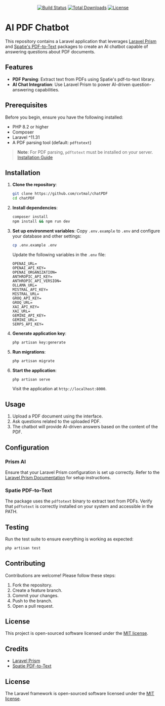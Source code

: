 <p align="center">
<a href="https://github.com/laravel/framework/actions"><img src="https://github.com/laravel/framework/workflows/tests/badge.svg" alt="Build Status"></a>
<a href="https://packagist.org/packages/laravel/framework"><img src="https://img.shields.io/packagist/dt/laravel/framework" alt="Total Downloads"></a>
<a href="https://packagist.org/packages/laravel/framework"><img src="https://img.shields.io/packagist/l/laravel/framework" alt="License"></a>
</p>

# AI PDF Chatbot

This repository contains a Laravel application that leverages [Laravel Prism](https://github.com/nunomaduro/prism) and [Spatie's PDF-to-Text](https://github.com/spatie/pdf-to-text) packages to create an AI chatbot capable of answering questions about PDF documents.

## Features

- **PDF Parsing**: Extract text from PDFs using Spatie's pdf-to-text library.
- **AI Chat Integration**: Use Laravel Prism to power AI-driven question-answering capabilities.

## Prerequisites

Before you begin, ensure you have the following installed:

- PHP 8.2 or higher
- Composer
- Laravel ^11.31
- A PDF parsing tool (default: `pdftotext`)

> **Note**: For PDF parsing, `pdftotext` must be installed on your server. [Installation Guide](https://github.com/spatie/pdf-to-text#requirements)

## Installation

1. **Clone the repository**:
   ```bash
   git clone https://github.com/cvtmal/chatPDF
   cd chatPDF
   ```

2. **Install dependencies**:
   ```bash
   composer install
   npm install && npm run dev
   ```

3. **Set up environment variables**:
   Copy `.env.example` to `.env` and configure your database and other settings:
   ```bash
   cp .env.example .env
   ```

   Update the following variables in the `.env` file:
   ```env
   OPENAI_URL=
   OPENAI_API_KEY=
   OPENAI_ORGANIZATION=
   ANTHROPIC_API_KEY=
   ANTHROPIC_API_VERSION=
   OLLAMA_URL=
   MISTRAL_API_KEY=
   MISTRAL_URL=
   GROQ_API_KEY=
   GROQ_URL=
   XAI_API_KEY=
   XAI_URL=
   GEMINI_API_KEY=
   GEMINI_URL=
   SERPS_API_KEY=
   ```

4. **Generate application key**:
   ```bash
   php artisan key:generate
   ```

5. **Run migrations**:
   ```bash
   php artisan migrate
   ```

6. **Start the application**:
   ```bash
   php artisan serve
   ```

   Visit the application at `http://localhost:8000`.

## Usage

1. Upload a PDF document using the interface.
2. Ask questions related to the uploaded PDF.
3. The chatbot will provide AI-driven answers based on the content of the PDF.

## Configuration

### Prism AI
Ensure that your Laravel Prism configuration is set up correctly. Refer to the [Laravel Prism Documentation](https://github.com/nunomaduro/prism) for setup instructions.

### Spatie PDF-to-Text
The package uses the `pdftotext` binary to extract text from PDFs. Verify that `pdftotext` is correctly installed on your system and accessible in the PATH.

## Testing

Run the test suite to ensure everything is working as expected:
```bash
php artisan test
```

## Contributing

Contributions are welcome! Please follow these steps:

1. Fork the repository.
2. Create a feature branch.
3. Commit your changes.
4. Push to the branch.
5. Open a pull request.

## License

This project is open-sourced software licensed under the [MIT license](https://opensource.org/licenses/MIT).

## Credits

- [Laravel Prism](https://github.com/nunomaduro/prism)
- [Spatie PDF-to-Text](https://github.com/spatie/pdf-to-text)

## License

The Laravel framework is open-sourced software licensed under the [MIT license](https://opensource.org/licenses/MIT).
